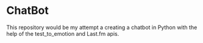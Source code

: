 # ChatBot

This repository would be my attempt a creating a chatbot in Python with the help of the test_to_emotion and Last.fm apis.

